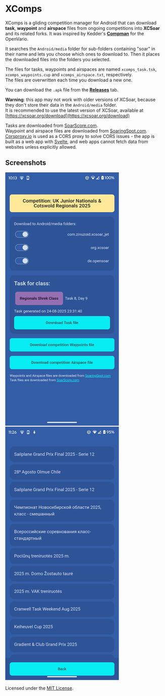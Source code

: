 # XComps

XComps is a gliding competition manager for Android that can download **task**, **waypoint** and **airspace** files from ongoing competitions into **XCSoar** and its related forks.
It was inspired by Kedder's [**Compman**](https://github.com/kedder/openvario-compman) for the OpenVario.

It searches the `Android/media` folder for sub-folders containing "soar" in their name and lets you choose which ones to download to.
Then it places the downloaded files into the folders you selected.

The files for tasks, waypoints and airspaces are named `xcomps_task.tsk`, `xcomps_waypoints.cup` and `xcomps_airspace.txt`, respectively.<br>
The files are overwritten each time you download a new one.

You can download the `.apk` file from the [**Releases**](https://github.com/DanielDe8/xcomps/releases) tab.

**Warning**: this app may not work with older versions of XCSoar, because they don't store their data in the `Android/media` folder.<br>
It is recommended to use the latest version of XCSoar, available at [https://xcsoar.org/download](https://xcsoar.org/download)

Tasks are downloaded from [SoarScore.com](https://soarscore.com).<br>
Waypoint and airspace files are downloaded from [SoaringSpot.com](https://soaringspot.com).<br>
[Corsproxy.io](https://corsproxy.io) is used as a CORS proxy to solve CORS issues - the app is built as a web app with [Svelte](https://svelte.dev), and web apps cannot fetch data from websites unless explicitly allowed.

## Screenshots
![Screenshot 1](./screenshots/screenshot1.png)
![Screenshot 2](./screenshots/screenshot2.png)

Licensed under the [MIT License](LICENSE).
